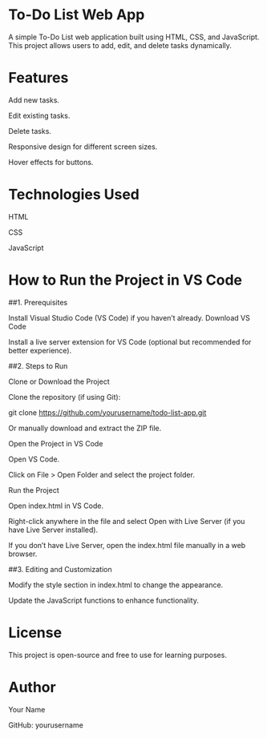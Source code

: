 # **To-Do List Web App** 

A simple To-Do List web application built using HTML, CSS, and JavaScript. This project allows users to add, edit, and delete tasks dynamically.

# **Features**

Add new tasks.

Edit existing tasks.

Delete tasks.

Responsive design for different screen sizes.

Hover effects for buttons.

# **Technologies Used**

HTML

CSS

JavaScript

# **How to Run the Project in VS Code**

##1. Prerequisites

Install Visual Studio Code (VS Code) if you haven’t already. Download VS Code

Install a live server extension for VS Code (optional but recommended for better experience).

##2. Steps to Run

Clone or Download the Project

Clone the repository (if using Git):

git clone https://github.com/yourusername/todo-list-app.git

Or manually download and extract the ZIP file.

Open the Project in VS Code

Open VS Code.

Click on File > Open Folder and select the project folder.

Run the Project

Open index.html in VS Code.

Right-click anywhere in the file and select Open with Live Server (if you have Live Server installed).

If you don’t have Live Server, open the index.html file manually in a web browser.

##3. Editing and Customization

Modify the style section in index.html to change the appearance.

Update the JavaScript functions to enhance functionality.

# **License**

This project is open-source and free to use for learning purposes.

# **Author**

Your Name

GitHub: yourusername

